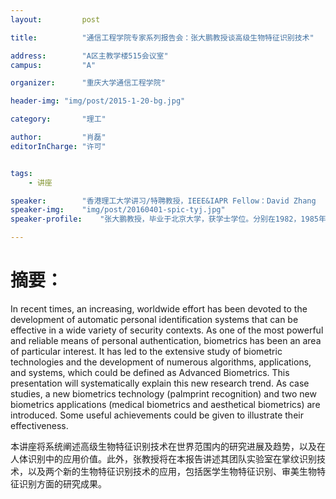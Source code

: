 ```yaml
---
layout:     	post

title:      	"通信工程学院专家系列报告会：张大鹏教授谈高级生物特征识别技术"

address:        "A区主教学楼515会议室"
campus:         "A"

organizer:   	"重庆大学通信工程学院"

header-img: "img/post/2015-1-20-bg.jpg"

category:		"理工"

author:         "肖磊"
editorInCharge:	"许可"


tags:
    - 讲座

speaker:		"香港理工大学讲习/特聘教授，IEEE&IAPR Fellow：David Zhang （张大鹏）"
speaker-img:	"img/post/20160401-spic-tyj.jpg"
speaker-profile:	"张大鹏教授，毕业于北京大学，获学士学位。分别在1982，1985年获得哈尔滨工业大学计算机硕士和博士学位。1986-1988年在清华大学作博士后研究，而后任中央研究院副教授。1994年获得加拿大滑铁卢大学电气与计算机科学专业第二个博士学位。自2005年开始，张教授被聘为香港理工大学讲习/特聘教授（Chair Professor）。他作为创始人，在香港特区政府的支持下建立了生物特征识别研究中心（Biometric Research Center，BRC）。目前，张教授还兼任清华大学访问讲习教授、北京大学、上海交通大学、哈尔滨工业大学、加拿大滑铁卢大学客座教授。张教授是图像与图形学国际学术期刊（IJIG）的创始人和主编（Editor-in-Chief），Springer国际生物特征识别系列KISB的创始人和编辑，也是第一届生物特征识别国际学术会议ICBA的发起者和大会主席。另外，他也是10多个期刊包括IEEE Transactions的副主编（Associate Editor）。迄今为止，出版专著10余部，国际期刊论文400余篇，35项美国/日本/香港/中国发明专利。根据谷歌学术引用统计，其论文被引用次数超过33000余次，H-index为84。 张教授被汤森路透（Thomson Reuters）选为2014、2015年高被引科学家。张教授是IEEE计算机学会的杰出演讲者，也是IEEE Fellow和IAPR Fellow。"

---
```

# 摘要：
In recent times, an increasing, worldwide effort has been devoted to the development of automatic personal identification systems that can be effective in a wide variety of security contexts. As one of the most powerful and reliable means of personal authentication, biometrics has been an area of particular interest. It has led to the extensive study of biometric technologies and the development of numerous algorithms, applications, and systems, which could be defined as Advanced Biometrics. This presentation will systematically explain this new research trend. As case studies, a new biometrics technology (palmprint recognition) and two new biometrics applications (medical biometrics and aesthetical biometrics) are introduced. Some useful achievements could be given to illustrate their effectiveness.

本讲座将系统阐述高级生物特征识别技术在世界范围内的研究进展及趋势，以及在人体识别中的应用价值。此外，张教授将在本报告讲述其团队实验室在掌纹识别技术，以及两个新的生物特征识别技术的应用，包括医学生物特征识别、审美生物特征识别方面的研究成果。